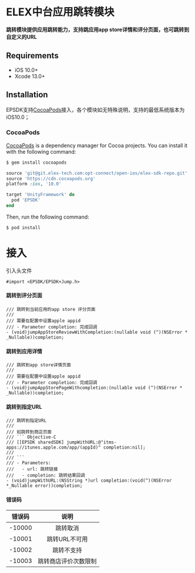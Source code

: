 # ELEX中台应用跳转模块
**跳转模块提供应用跳转能力，支持跳应用app store详情和评分页面，也可跳转到自定义的URL**

## Requirements

- iOS 10.0+
- Xcode 13.0+

## Installation

EPSDK支持[CocoaPods](https://cocoapods.org)接入，各个模块如无特殊说明，支持的最低系统版本为iOS10.0；
### CocoaPods
[CocoaPods](http://cocoapods.org) is a dependency manager for Cocoa projects. You can install it with the following command:

```bash
$ gem install cocoapods
```

```ruby
source 'git@git.elex-tech.com:opt-connect/open-ios/elex-sdk-repo.git'
source 'https://cdn.cocoapods.org'
platform :ios, '10.0'

target 'UnityFramework' do
  pod 'EPSDK'
end
```
Then, run the following command:

```bash
$ pod install
```
# 接入
引入头文件
```objc
#import <EPSDK/EPSDK+Jump.h>
```

#### 跳转到评分页面
```objc
/// 跳转到当前应用的app store 评分页面
///
/// 需要在配置中设置apple appid
/// - Parameter completion: 完成回调
- (void)jumpAppStoreReviewWithCompletion:(nullable void (^)(NSError * _Nullable))completion;
```

#### 跳转到应用详情
```objc
/// 跳转到app store详情页面
///
/// 需要在配置中设置apple appid
/// - Parameter completion: 完成回调
- (void)jumpAppStorePageWithcompletion:(nullable void (^)(NSError * _Nullable))completion;
```

#### 跳转到指定URL
```objc
/// 跳转到指定URL
///
/// 如跳转到商店页面
/// ``` Objective-C
/// [[EPSDK sharedSDK] jumpWithURL:@"itms-apps://itunes.apple.com/app/(appId)" completion:nil];
///
/// ```
/// - Parameters:
///   - url: 跳转链接
///   - completion: 跳转结果回调
- (void)jumpWithURL:(NSString *)url completion:(void(^)(NSError *_Nullable error))completion;
```

#### 错误码
|  错误码  |       说明       |
| :-----: | :--------------: |
| -10000 | 跳转取消 |
| -10001 | 跳转URL不可用 |
| -10002 | 跳转不支持 |
| -10003 | 跳转商店评价次数限制 |```
